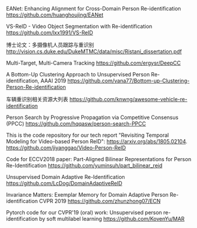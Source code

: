 EANet: Enhancing Alignment for Cross-Domain Person Re-identification
https://github.com/huanghoujing/EANet

VS-ReID - Video Object Segmentation with Re-identification
https://github.com/lxx1991/VS-ReID

博士论文：多摄像机人员跟踪与重识别
http://vision.cs.duke.edu/DukeMTMC/data/misc/Ristani_dissertation.pdf

Multi-Target, Multi-Camera Tracking
https://github.com/ergysr/DeepCC

A Bottom-Up Clustering Approach to Unsupervised Person Re-identification, AAAI 2019
https://github.com/vana77/Bottom-up-Clustering-Person-Re-identification

车辆重识别相关资源大列表
https://github.com/knwng/awesome-vehicle-re-identification

Person Search by Progressive Propagation via Competitive Consensus (PPCC)
https://github.com/hqqasw/person-search-PPCC

This is the code repository for our tech report "Revisiting Temporal Modeling for Video-based Person ReID": https://arxiv.org/abs/1805.02104.
https://github.com/jiyanggao/Video-Person-ReID

Code for ECCV2018 paper: Part-Aligned Bilinear Representations for Person Re-Identification
https://github.com/yuminsuh/part_bilinear_reid

Unsupervised Domain Adaptive Re-Identification
https://github.com/LcDog/DomainAdaptiveReID

Invariance Matters: Exemplar Memory for Domain Adaptive Person Re-identification CVPR 2019
https://github.com/zhunzhong07/ECN

Pytorch code for our CVPR'19 (oral) work: Unsupervised person re-identification by soft multilabel learning
https://github.com/KovenYu/MAR